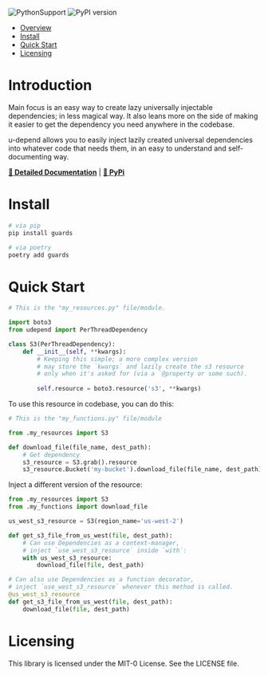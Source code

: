 ![PythonSupport](https://img.shields.io/static/v1?label=python&message=%203.8|%203.9|%203.10&color=blue?style=flat-square&logo=python)
![PyPI version](https://badge.fury.io/py/py-u-depend.svg?)

- [Overview](#overview)
- [Install](#install)
- [Quick Start](#quick-start)
- [Licensing](#licensing)

# Introduction

Main focus is an easy way to create lazy universally injectable dependencies;
in less magical way. It also leans more on the side of making it easier to get
the dependency you need anywhere in the codebase.

u-depend allows you to easily inject lazily created universal dependencies into whatever code that needs them,
in an easy to understand and self-documenting way.

**[📄 Detailed Documentation](https://xyngular.github.io/py-u-depend/latest/)** | **[🐍 PyPi](https://pypi.org/project/py-u-depend/)**

# Install

```bash
# via pip
pip install guards

# via poetry
poetry add guards
```

# Quick Start

```python
# This is the "my_resources.py" file/module.

import boto3
from udepend import PerThreadDependency

class S3(PerThreadDependency):
    def __init__(self, **kwargs):
        # Keeping this simple; a more complex version
        # may store the `kwargs` and lazily create the s3 resource
        # only when it's asked for (via a `@property or some such).
        
        self.resource = boto3.resource('s3', **kwargs)
```

To use this resource in codebase, you can do this:

```python
# This is the "my_functions.py" file/module

from .my_resources import S3

def download_file(file_name, dest_path):
    # Get dependency
    s3_resource = S3.grab().resource
    s3_resource.Bucket('my-bucket').download_file(file_name, dest_path)
```

Inject a different version of the resource:

```python
from .my_resources import S3
from .my_functions import download_file

us_west_s3_resource = S3(region_name='us-west-2')

def get_s3_file_from_us_west(file, dest_path):
    # Can use Dependencies as a context-manager,
    # inject `use_west_s3_resource` inside `with`:
    with us_west_s3_resource:
        download_file(file, dest_path)

# Can also use Dependencies as a function decorator,
# inject `use_west_s3_resource` whenever this method is called.
@us_west_s3_resource
def get_s3_file_from_us_west(file, dest_path):
    download_file(file, dest_path)
```

# Licensing

This library is licensed under the MIT-0 License. See the LICENSE file.
